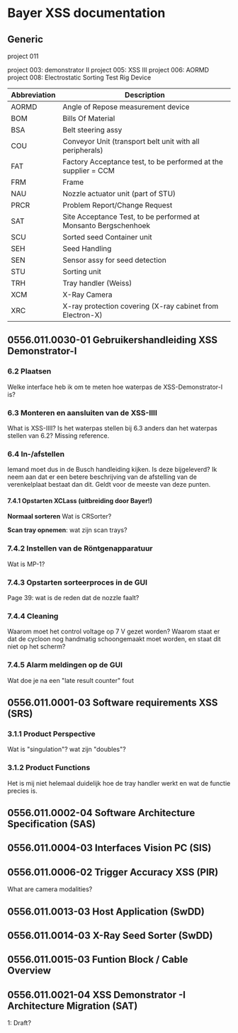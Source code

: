 # Bayer XSS documentation

## Generic
project 011 

project 003: demonstrator II
project 005: XSS III
project 006: AORMD
project 008: Electrostatic Sorting Test Rig Device


|Abbreviation | Description |
|------|---|
| AORMD	| Angle of Repose measurement device |
| BOM | Bills Of Material |
| BSA | Belt steering assy |
| COU | Conveyor Unit (transport belt unit with all peripherals) |
| FAT | Factory Acceptance test, to be performed at the supplier = CCM |
| FRM | Frame |
| NAU | Nozzle actuator unit (part of STU) |
| PRCR | Problem Report/Change Request |
| SAT | Site Acceptance Test, to be performed at Monsanto Bergschenhoek |
| SCU | Sorted seed Container unit |
| SEH | Seed Handling |
| SEN | Sensor assy for seed detection |
| STU | Sorting unit |
| TRH | Tray handler (Weiss) |
| XCM | X-Ray Camera |
| XRC | X-ray protection covering (X-ray cabinet from Electron-X) |

## 0556.011.0030-01 Gebruikershandleiding XSS Demonstrator-I

### 6.2 Plaatsen
Welke interface heb ik om te meten hoe waterpas de XSS-Demonstrator-I is?

### 6.3 Monteren en aansluiten van de XSS-IIII
What is XSS-IIII?
Is het waterpas stellen bij 6.3 anders dan het waterpas stellen van 6.2?
Missing reference.

### 6.4 In-/afstellen
Iemand moet dus in de Busch handleiding kijken. Is deze bijgeleverd?
Ik neem aan dat er een betere beschrijving van de afstelling van de verenkelplaat bestaat dan dit. Geldt voor de meeste van deze punten.

#### 7.4.1 Opstarten XCLass (uitbreiding door Bayer!)

__Normaal sorteren__ Wat is CRSorter?

__Scan tray opnemen__: wat zijn scan trays?

### 7.4.2 Instellen van de Röntgenapparatuur

Wat is MP-1?

### 7.4.3 Opstarten sorteerproces in de GUI

Page 39: wat is de reden dat de nozzle faalt?

### 7.4.4 Cleaning

Waarom moet het control voltage op 7 V gezet worden? 
Waarom staat er dat de cycloon nog handmatig schoongemaakt moet worden, en staat dit niet op het scherm?

### 7.4.5	Alarm meldingen op de GUI

Wat doe je na een "late result counter" fout

## 0556.011.0001-03 Software requirements XSS (SRS)

### 3.1.1	Product Perspective

Wat is "singulation"?
wat zijn "doubles"?

### 3.1.2 Product Functions
Het is mij niet helemaal duidelijk hoe de tray handler werkt en wat de functie precies is.


## 0556.011.0002-04 Software Architecture Specification (SAS)


## 0556.011.0004-03 Interfaces Vision PC (SIS)


## 0556.011.0006-02 Trigger Accuracy XSS (PIR)
What are camera modalities?

## 0556.011.0013-03 Host Application (SwDD)


## 0556.011.0014-03 X-Ray Seed Sorter (SwDD)


## 0556.011.0015-03 Funtion Block / Cable Overview


## 0556.011.0021-04 XSS Demonstrator -I Architecture Migration (SAT)

1: Draft?

